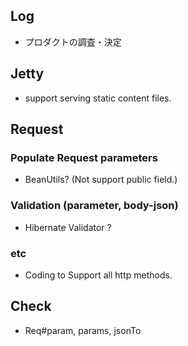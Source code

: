 ## Log
- プロダクトの調査・決定


## Jetty
- support serving static content files.


## Request
### Populate Request parameters
- BeanUtils? (Not support public field.)

### Validation (parameter, body-json)
- Hibernate Validator ?

### etc
- Coding to Support all http methods.


## Check
- Req#param, params, jsonTo

